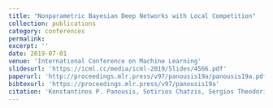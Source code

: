 ```yaml
---
title: "Nonparametric Bayesian Deep Networks with Local Competition"
collection: publications
category: conferences
permalink: 
excerpt: ''
date: 2019-07-01
venue: 'International Conference on Machine Learning'
slidesurl: 'https://icml.cc/media/icml-2019/Slides/4566.pdf'
paperurl: 'http://proceedings.mlr.press/v97/panousis19a/panousis19a.pdf'
bibtexurl: 'https://proceedings.mlr.press/v97/panousis19a'
citation: 'Konstantinos P. Panousis, Sotirios Chatzis, Sergios Theodoridis Proceedings of the 36th International Conference on Machine Learning, PMLR 97:4980-4988, 2019.'
---
```

